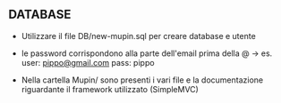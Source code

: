 ## DATABASE
- Utilizzare il file DB/new-mupin.sql per creare database e utente

- le password corrispondono alla parte dell'email prima della @
    -> es. user: pippo@gmail.com pass: pippo

- Nella cartella Mupin/ sono presenti i vari file e la documentazione riguardante il framework utilizzato (SimpleMVC)
